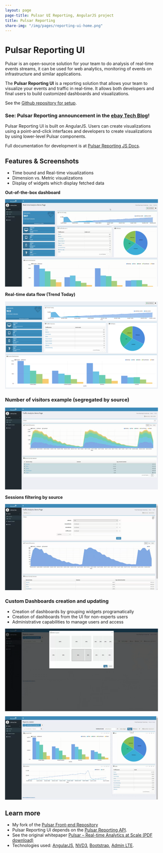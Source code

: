 ```yaml
---
layout: page
page-title: Pulsar UI Reporting, AngularJS project
title: Pulsar Reporting
share-img: "/img/pages/reporting-ui-home.png"
---
```

Pulsar Reporting UI
===================

Pulsar is an open-source solution for your team to do analysis of real-time events streams, it can be used for web analytics, monitoring of events on infrastructure and similar applications. 

The **Pulsar Reporting UI** is a reporting solution that allows your team to visualize your events and traffic in real-time. It allows both developers and final users to build customized dashboards and visualizations.

See the [Github repository for setup](https://github.com/miguelrincon/pulsar-reporting-ui).

### See: Pulsar Reporting announcement in the [ebay Tech Blog](https://www.ebayinc.com/stories/blogs/tech/announcing-pulsar-reporting-near-real-time-metrics-reporting-framework/)!

Pulsar Reporting UI is built on AngularJS. Users can create visualizations using a point-and-click interfaces and developers to create visualizations by using lower-level Pulsar components.

Full documentation for development is at [Pulsar Reporting JS Docs](https://miguelrincon.github.io/pulsar-reporting-ui/#/api).

## Features & Screenshots

- Time bound and Real-time visualizations
- Dimension vs. Metric visualizations
- Display of widgets which display fetched data

**Out-of-the-box dashboard**

![Dashboard](/img/pages/reporting-ui-home.png)

**Real-time data flow (Trend Today)**

![Details](/img/pages/reporting-ui-home-detail.png)

### Number of visitors example (segregated by source)

![Sessions by source](/img/pages/reporting-ui-sessions.png)

**Sessions filtering by source**

![Sessions one source](/img/pages/reporting-ui-sessions-filtered.png)

### Custom Dashboards creation and updating

- Creation of dashboards by grouping widgets programatically
- Creation of dashboards from the UI for non-experts users
- Administrative capabilities to manage users and access

![Dashboard Create](/img/pages/reporting-ui-custom-dashboard-create.png)

![Dashboard Edit](/img/pages/reporting-ui-custom-dashboard-edit.png)

## Learn more

- My fork of the [Pulsar Front-end Repository](https://github.com/miguelrincon/pulsar-reporting-ui)
- Pulsar Reporting UI depends on the [Pulsar Reporting API](https://github.com/pulsarIO/pulsar-reporting-api).
- See the original whitepaper [Pulsar – Real-time Analytics at Scale (PDF download)](https://github.com/pulsarIO/realtime-analytics/wiki/documents/Whitepaper_Pulsar_Real-timeAnalyticsatScale.pdf)
- Technologies used: [AngularJS](https://angularjs.org/), [NVD3](http://nvd3.org/), [Bootstrap](https://getbootstrap.com), [Admin LTE](https://adminlte.io/).
